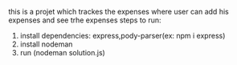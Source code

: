 this is a projet which trackes the expenses where user can add his expenses and see trhe expenses 
steps to run:
1. install dependencies: express,pody-parser(ex: npm i express)
2. install nodeman
3. run (nodeman solution.js)
